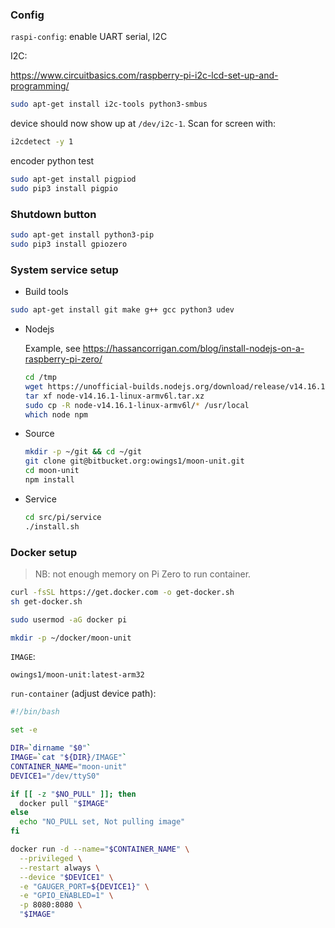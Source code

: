 ### Config

`raspi-config`: enable UART serial, I2C

I2C:

https://www.circuitbasics.com/raspberry-pi-i2c-lcd-set-up-and-programming/

```bash
sudo apt-get install i2c-tools python3-smbus
```

device should now show up at `/dev/i2c-1`. Scan for screen with:

```bash
i2cdetect -y 1
```

encoder python test

```bash
sudo apt-get install pigpiod
sudo pip3 install pigpio
```

### Shutdown button

```bash
sudo apt-get install python3-pip
sudo pip3 install gpiozero
```

### System service setup

- Build tools

```bash
sudo apt-get install git make g++ gcc python3 udev
```

- Nodejs

    Example, see https://hassancorrigan.com/blog/install-nodejs-on-a-raspberry-pi-zero/

    ```bash
    cd /tmp
    wget https://unofficial-builds.nodejs.org/download/release/v14.16.1/node-v14.16.1-linux-armv6l.tar.xz
    tar xf node-v14.16.1-linux-armv6l.tar.xz
    sudo cp -R node-v14.16.1-linux-armv6l/* /usr/local
    which node npm
    ```

- Source

    ```bash
    mkdir -p ~/git && cd ~/git
    git clone git@bitbucket.org:owings1/moon-unit.git
    cd moon-unit
    npm install
    ```

- Service

    ```bash
    cd src/pi/service
    ./install.sh
    ```

### Docker setup

> NB: not enough memory on Pi Zero to run container.

```bash
curl -fsSL https://get.docker.com -o get-docker.sh
sh get-docker.sh

sudo usermod -aG docker pi

mkdir -p ~/docker/moon-unit
```

`IMAGE`:

```
owings1/moon-unit:latest-arm32
```

`run-container` (adjust device path):

```bash
#!/bin/bash

set -e

DIR=`dirname "$0"`
IMAGE=`cat "${DIR}/IMAGE"`
CONTAINER_NAME="moon-unit"
DEVICE1="/dev/ttyS0"

if [[ -z "$NO_PULL" ]]; then
  docker pull "$IMAGE"
else
  echo "NO_PULL set, Not pulling image"
fi

docker run -d --name="$CONTAINER_NAME" \
  --privileged \
  --restart always \
  --device "$DEVICE1" \
  -e "GAUGER_PORT=${DEVICE1}" \
  -e "GPIO_ENABLED=1" \
  -p 8080:8080 \
  "$IMAGE"
```
